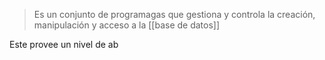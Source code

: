 > Es un conjunto de programagas que gestiona y controla la creación, manipulación y acceso a la [[base de datos]]

Este provee un nivel de ab